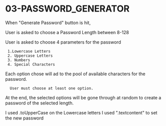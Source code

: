 # 03-PASSWORD_GENERATOR

When "Generate Password" button is hit, 

User is asked to choose a Password Length between 8-128

User is asked to choose 4 parameters for the password

     1.Lowercase Letters
     2. Uppercase Letters
     3. Numbers
     4. Special Characters
     
Each option chose will ad to the pool of available characters for the password.
 
      User must choose at least one option.
      
At the end, the selected options will be gone through at random to create a password of the 
selected length.

I used .toUpperCase on the Lowercase letters
I used ".textcontent" to set the new password




